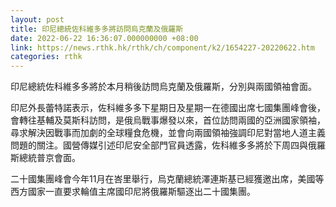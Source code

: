 ```yaml
---
layout: post
title: 印尼總統佐科維多多將訪問烏克蘭及俄羅斯
date: 2022-06-22 16:36:07.000000000 +08:00
link: https://news.rthk.hk/rthk/ch/component/k2/1654227-20220622.htm
categories: rthk
---
```


印尼總統佐科維多多將於本月稍後訪問烏克蘭及俄羅斯，分別與兩國領袖會面。

印尼外長蕾特諾表示，佐科維多多下星期日及星期一在德國出席七國集團峰會後，會轉往基輔及莫斯科訪問，是俄烏戰事爆發以來，首位訪問兩國的亞洲國家領袖，尋求解決因戰事而加劇的全球糧食危機，並會向兩國領袖強調印尼對當地人道主義問題的關注。國營傳媒引述印尼安全部門官員透露，佐科維多多將於下周四與俄羅斯總統普京會面。

二十國集團峰會今年11月在峇里舉行，烏克蘭總統澤連斯基已經獲邀出席，美國等西方國家一直要求輪值主席國印尼將俄羅斯驅逐出二十國集團。
